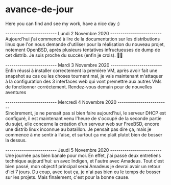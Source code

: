 # avance-de-jour
Here you can find and see my work, have a nice day :)

------------------------- Lundi 2 Novembre 2020 -------------------------  
Aujourd'hui j'ai commencé à lire de la documentation sur les distributions linux que l'on nous demande d'utiliser pour la réalisation du nouveau projet, notement OpenBSD, après plusieurs tentatives infructueuses de dump de cet distrib. Je suis proche du succès (enfin je crois). 🤞🏻

------------------------- Mardi 3 Novembre 2020 -------------------------  
Enfin réussi à installer correctement la première VM, après avoir fait une snapshot au cas ou les choses tournent mal, je vais maintenant m'attaquer à la configuration des 3 interfaces web qui vont premettre aux autres VMs de fonctionner corrèctement. Rendez-vous demain pour de nouvelles aventures

------------------------- Mercredi 4 Novembre 2020 -------------------------  
Sincèrement, je ne pensait pas si bien faire aujourd'hui, le serveur DHCP est configuré, il est maintenant venu l'heure de s'occupé de la seconde partie du sujet, elle concerne la création d'un serveur web sur FreeBSD, encore une distrib linux inconnue au bataillon. Je pensait pas dire ça, mais je commence à me sentir à l'aise, et surtout ça me plaît plutot bien de bosser la dessus.

------------------------- Jeudi 5 Novembre 2020 -------------------------  
Une journée pas bien banale pour moi. En effet, j'ai passé deux entretiens technique aujourd'hui: un avec Indigen, et l'autre avec Amadeus. Tout c'est bien passé, mon objectif principal serai Amadeus je devrai avoir un retour d'ici 7 jours. Du coup, avec tout ça, je n'ai pas bien eu le temps de bosser sur les projets. Mais finalement, c'est pour la bonne cause.

